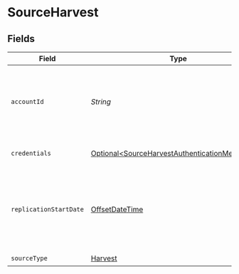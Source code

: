 # SourceHarvest


## Fields

| Field                                                                                                          | Type                                                                                                           | Required                                                                                                       | Description                                                                                                    | Example                                                                                                        |
| -------------------------------------------------------------------------------------------------------------- | -------------------------------------------------------------------------------------------------------------- | -------------------------------------------------------------------------------------------------------------- | -------------------------------------------------------------------------------------------------------------- | -------------------------------------------------------------------------------------------------------------- |
| `accountId`                                                                                                    | *String*                                                                                                       | :heavy_check_mark:                                                                                             | Harvest account ID. Required for all Harvest requests in pair with Personal Access Token                       |                                                                                                                |
| `credentials`                                                                                                  | [Optional\<SourceHarvestAuthenticationMechanism>](../../models/shared/SourceHarvestAuthenticationMechanism.md) | :heavy_minus_sign:                                                                                             | Choose how to authenticate to Harvest.                                                                         |                                                                                                                |
| `replicationStartDate`                                                                                         | [OffsetDateTime](https://docs.oracle.com/javase/8/docs/api/java/time/OffsetDateTime.html)                      | :heavy_check_mark:                                                                                             | UTC date and time in the format 2017-01-25T00:00:00Z. Any data before this date will not be replicated.        | 2017-01-25T00:00:00Z                                                                                           |
| `sourceType`                                                                                                   | [Harvest](../../models/shared/Harvest.md)                                                                      | :heavy_check_mark:                                                                                             | N/A                                                                                                            |                                                                                                                |